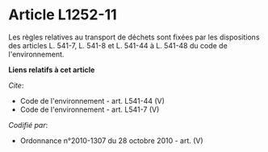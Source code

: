 # Article L1252-11

Les règles relatives au transport de déchets sont fixées par les dispositions des articles L. 541-7, L. 541-8 et L. 541-44 à
L. 541-48 du code de l'environnement.

**Liens relatifs à cet article**

_Cite_:

  - Code de l'environnement - art. L541-44 (V)
  - Code de l'environnement - art. L541-7 (V)

_Codifié par_:

  - Ordonnance n°2010-1307 du 28 octobre 2010 - art. (V)
